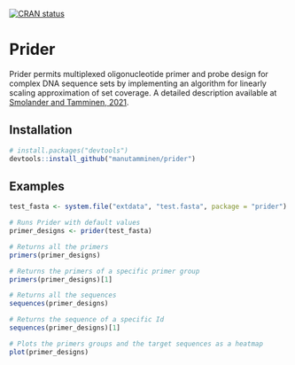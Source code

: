   <!-- badges: start -->
  [![CRAN status](https://www.r-pkg.org/badges/version/prider)](https://CRAN.R-project.org/package=prider)
  <!-- badges: end -->

# Prider

Prider permits multiplexed oligonucleotide primer and probe design for 
complex DNA sequence sets by implementing an algorithm for linearly 
scaling approximation of set coverage. A detailed description available at
[Smolander and Tamminen, 2021](https://www.biorxiv.org/content/10.1101/2021.09.06.459073v1).

## Installation

```R
# install.packages("devtools")
devtools::install_github("manutamminen/prider")

```

## Examples

```R
test_fasta <- system.file("extdata", "test.fasta", package = "prider")

# Runs Prider with default values
primer_designs <- prider(test_fasta)

# Returns all the primers
primers(primer_designs)

# Returns the primers of a specific primer group
primers(primer_designs)[1]

# Returns all the sequences
sequences(primer_designs)

# Returns the sequence of a specific Id
sequences(primer_designs)[1]

# Plots the primers groups and the target sequences as a heatmap
plot(primer_designs)

```
